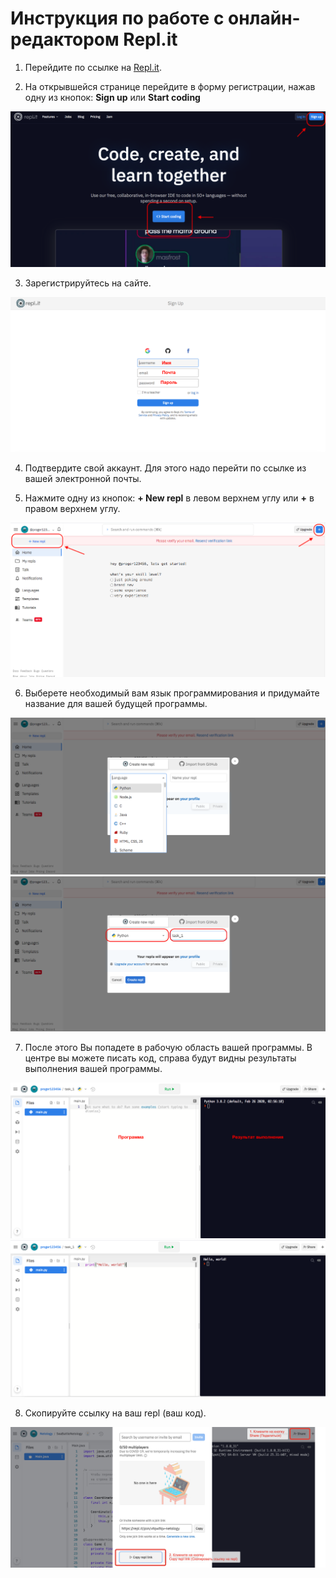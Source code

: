 # Инструкция по работе с онлайн-редактором Repl.it

1. Перейдите по ссылке на [Repl.it](https://repl.it).

2. На открывшейся странице перейдите в форму регистрации, нажав одну из кнопок: **Sign up** или **Start coding**

![](./img/1.png)

3. Зарегистрируйтесь на сайте.

![](./img/2.png)

4. Подтвердите свой аккаунт. Для этого надо перейти по ссылке из вашей электронной почты.


5. Нажмите одну из кнопок: **+ New repl** в левом верхнем углу или **+** в правом верхнем углу.

![](./img/3.png)

6. Выберете необходимый вам язык программирования и придумайте название для вашей будущей программы.

![](./img/4.png)
![](./img/5.png)

7. После этого Вы попадете в рабочую область вашей программы. В центре вы можете писать код, справа будут видны результаты выполнения вашей программы. 

![](./img/6.png)
![](./img/7.png)

8. Скопируйте ссылку на ваш repl (ваш код).

![](./img/8.png)
